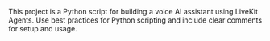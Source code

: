 <!-- Use this file to provide workspace-specific custom instructions to Copilot. For more details, visit https://code.visualstudio.com/docs/copilot/copilot-customization#_use-a-githubcopilotinstructionsmd-file -->

This project is a Python script for building a voice AI assistant using LiveKit Agents. Use best practices for Python scripting and include clear comments for setup and usage.
